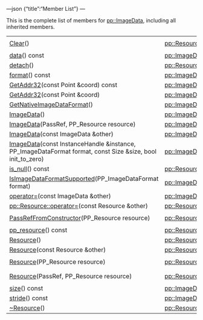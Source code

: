 —json {“title”:“Member List”} —

This is the complete list of members for <a href="/docs/native-client/pepper_beta/cpp/classpp_1_1_image_data/" class="el">pp::ImageData</a>, including all inherited members.

<table><tbody><tr class="odd"><td><a href="/docs/native-client/pepper_beta/cpp/classpp_1_1_resource#ad4016f37d3022863ca0188acb26ac9c4" class="el">Clear</a>()</td><td><a href="/docs/native-client/pepper_beta/cpp/classpp_1_1_resource/" class="el">pp::Resource</a></td><td><code> [protected]</code></td></tr><tr class="even"><td><a href="/docs/native-client/pepper_beta/cpp/classpp_1_1_image_data#a545dece2d1350ab9ecea5592a665b78c" class="el">data</a>() const</td><td><a href="/docs/native-client/pepper_beta/cpp/classpp_1_1_image_data/" class="el">pp::ImageData</a></td><td><code> [inline]</code></td></tr><tr class="odd"><td><a href="/docs/native-client/pepper_beta/cpp/classpp_1_1_resource#a81b9246381bdddacca3ac25f6ded2bfd" class="el">detach</a>()</td><td><a href="/docs/native-client/pepper_beta/cpp/classpp_1_1_resource/" class="el">pp::Resource</a></td><td></td></tr><tr class="even"><td><a href="/docs/native-client/pepper_beta/cpp/classpp_1_1_image_data#a0985d86289358e1f4298c176818b9a91" class="el">format</a>() const</td><td><a href="/docs/native-client/pepper_beta/cpp/classpp_1_1_image_data/" class="el">pp::ImageData</a></td><td><code> [inline]</code></td></tr><tr class="odd"><td><a href="/docs/native-client/pepper_beta/cpp/classpp_1_1_image_data#af646177d375e11d77eec52e9324fc076" class="el">GetAddr32</a>(const Point &amp;coord) const</td><td><a href="/docs/native-client/pepper_beta/cpp/classpp_1_1_image_data/" class="el">pp::ImageData</a></td><td></td></tr><tr class="even"><td><a href="/docs/native-client/pepper_beta/cpp/classpp_1_1_image_data#a8aaf07d11584a06313cf03ca2440bb12" class="el">GetAddr32</a>(const Point &amp;coord)</td><td><a href="/docs/native-client/pepper_beta/cpp/classpp_1_1_image_data/" class="el">pp::ImageData</a></td><td></td></tr><tr class="odd"><td><a href="/docs/native-client/pepper_beta/cpp/classpp_1_1_image_data#a4208e7eabf98df7b91c01ed6fcd92425" class="el">GetNativeImageDataFormat</a>()</td><td><a href="/docs/native-client/pepper_beta/cpp/classpp_1_1_image_data/" class="el">pp::ImageData</a></td><td><code> [static]</code></td></tr><tr class="even"><td><a href="/docs/native-client/pepper_beta/cpp/classpp_1_1_image_data#a2ef5c9156701868eede2c839309a04f9" class="el">ImageData</a>()</td><td><a href="/docs/native-client/pepper_beta/cpp/classpp_1_1_image_data/" class="el">pp::ImageData</a></td><td></td></tr><tr class="odd"><td><a href="/docs/native-client/pepper_beta/cpp/classpp_1_1_image_data#ae8a198b71756afbeb745beeadec032f9" class="el">ImageData</a>(PassRef, PP_Resource resource)</td><td><a href="/docs/native-client/pepper_beta/cpp/classpp_1_1_image_data/" class="el">pp::ImageData</a></td><td></td></tr><tr class="even"><td><a href="/docs/native-client/pepper_beta/cpp/classpp_1_1_image_data#a9943421a80760f3de284ae9d7ce9e431" class="el">ImageData</a>(const ImageData &amp;other)</td><td><a href="/docs/native-client/pepper_beta/cpp/classpp_1_1_image_data/" class="el">pp::ImageData</a></td><td></td></tr><tr class="odd"><td><a href="/docs/native-client/pepper_beta/cpp/classpp_1_1_image_data#a9c2c26e4130e33d9d7ad7c72e32cea1d" class="el">ImageData</a>(const InstanceHandle &amp;instance, PP_ImageDataFormat format, const Size &amp;size, bool init_to_zero)</td><td><a href="/docs/native-client/pepper_beta/cpp/classpp_1_1_image_data/" class="el">pp::ImageData</a></td><td></td></tr><tr class="even"><td><a href="/docs/native-client/pepper_beta/cpp/classpp_1_1_resource#a859068e34cdc2dc0b78754c255323aa9" class="el">is_null</a>() const</td><td><a href="/docs/native-client/pepper_beta/cpp/classpp_1_1_resource/" class="el">pp::Resource</a></td><td><code> [inline]</code></td></tr><tr class="odd"><td><a href="/docs/native-client/pepper_beta/cpp/classpp_1_1_image_data#a9be445247d64ddaad4b6623021db7232" class="el">IsImageDataFormatSupported</a>(PP_ImageDataFormat format)</td><td><a href="/docs/native-client/pepper_beta/cpp/classpp_1_1_image_data/" class="el">pp::ImageData</a></td><td><code> [static]</code></td></tr><tr class="even"><td><a href="/docs/native-client/pepper_beta/cpp/classpp_1_1_image_data#a35b7e23dbb14817eacca3967dc4ef6b7" class="el">operator=</a>(const ImageData &amp;other)</td><td><a href="/docs/native-client/pepper_beta/cpp/classpp_1_1_image_data/" class="el">pp::ImageData</a></td><td></td></tr><tr class="odd"><td><a href="/docs/native-client/pepper_beta/cpp/classpp_1_1_resource#aaf808a98bdaa7998d82e19514aa87423" class="el">pp::Resource::operator=</a>(const Resource &amp;other)</td><td><a href="/docs/native-client/pepper_beta/cpp/classpp_1_1_resource/" class="el">pp::Resource</a></td><td></td></tr><tr class="even"><td><a href="/docs/native-client/pepper_beta/cpp/classpp_1_1_resource#a3eda014529127a818df8d5bb5ec2fdf0" class="el">PassRefFromConstructor</a>(PP_Resource resource)</td><td><a href="/docs/native-client/pepper_beta/cpp/classpp_1_1_resource/" class="el">pp::Resource</a></td><td><code> [protected]</code></td></tr><tr class="odd"><td><a href="/docs/native-client/pepper_beta/cpp/classpp_1_1_resource#a46a6123de0b007ad3fcb6f666534ccb4" class="el">pp_resource</a>() const</td><td><a href="/docs/native-client/pepper_beta/cpp/classpp_1_1_resource/" class="el">pp::Resource</a></td><td><code> [inline]</code></td></tr><tr class="even"><td><a href="/docs/native-client/pepper_beta/cpp/classpp_1_1_resource#a56679e93a58101c8dce5dc510811a094" class="el">Resource</a>()</td><td><a href="/docs/native-client/pepper_beta/cpp/classpp_1_1_resource/" class="el">pp::Resource</a></td><td></td></tr><tr class="odd"><td><a href="/docs/native-client/pepper_beta/cpp/classpp_1_1_resource#ab0f664099ca06367180f220ea7e0b831" class="el">Resource</a>(const Resource &amp;other)</td><td><a href="/docs/native-client/pepper_beta/cpp/classpp_1_1_resource/" class="el">pp::Resource</a></td><td></td></tr><tr class="even"><td><a href="/docs/native-client/pepper_beta/cpp/classpp_1_1_resource#a555de93fdf4793f7db1183bf71d20580" class="el">Resource</a>(PP_Resource resource)</td><td><a href="/docs/native-client/pepper_beta/cpp/classpp_1_1_resource/" class="el">pp::Resource</a></td><td><code> [explicit, protected]</code></td></tr><tr class="odd"><td><a href="/docs/native-client/pepper_beta/cpp/classpp_1_1_resource#a907d3d6b7e292587c8cb9ff30d0a418d" class="el">Resource</a>(PassRef, PP_Resource resource)</td><td><a href="/docs/native-client/pepper_beta/cpp/classpp_1_1_resource/" class="el">pp::Resource</a></td><td><code> [protected]</code></td></tr><tr class="even"><td><a href="/docs/native-client/pepper_beta/cpp/classpp_1_1_image_data#a2c5e0060b4227c0c9dd28287bc2e4961" class="el">size</a>() const</td><td><a href="/docs/native-client/pepper_beta/cpp/classpp_1_1_image_data/" class="el">pp::ImageData</a></td><td><code> [inline]</code></td></tr><tr class="odd"><td><a href="/docs/native-client/pepper_beta/cpp/classpp_1_1_image_data#a3c107aead77cea8ba1adcbc5654078b7" class="el">stride</a>() const</td><td><a href="/docs/native-client/pepper_beta/cpp/classpp_1_1_image_data/" class="el">pp::ImageData</a></td><td><code> [inline]</code></td></tr><tr class="even"><td><a href="/docs/native-client/pepper_beta/cpp/classpp_1_1_resource#a081165265e2bd8217eaa2be2aeeb3aa3" class="el">~Resource</a>()</td><td><a href="/docs/native-client/pepper_beta/cpp/classpp_1_1_resource/" class="el">pp::Resource</a></td><td><code> [virtual]</code></td></tr></tbody></table>
